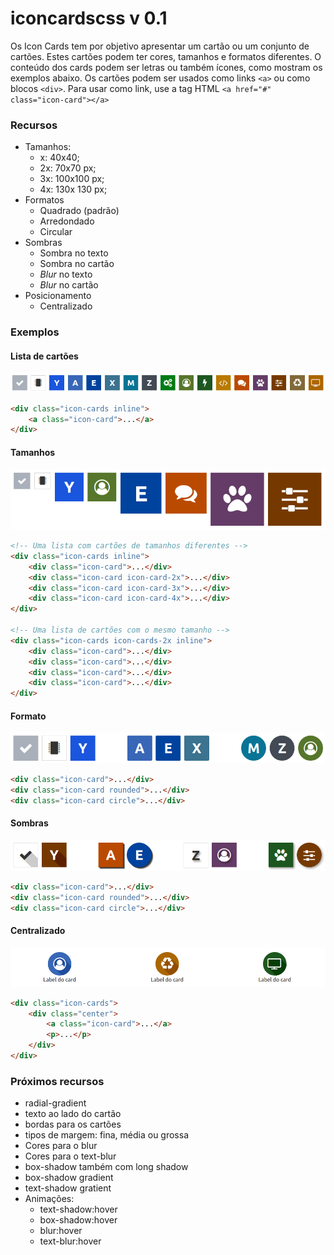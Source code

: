 # iconcardscss v 0.1

Os Icon Cards tem por objetivo apresentar um cartão ou um conjunto de cartões. Estes cartões podem ter cores,
tamanhos e formatos diferentes. O conteúdo dos cards podem ser letras ou também ícones, como mostram os exemplos abaixo. Os cartões podem ser usados como links <code>&lt;a&gt;</code> ou como blocos <code>&lt;div&gt;</code>. 
Para usar como link, use a tag HTML <code>&lt;a href="#" class="icon-card"&gt;&lt;/a&gt;</code>

### Recursos
* Tamanhos: 
  * x: 40x40;
  * 2x: 70x70 px;
  * 3x: 100x100 px;
  * 4x: 130x 130 px;
* Formatos
  * Quadrado (padrão)
  * Arredondado
  * Circular
* Sombras
  * Sombra no texto
  * Sombra no cartão
  * _Blur_ no texto
  * _Blur_ no cartão
* Posicionamento
  * Centralizado

### Exemplos
#### Lista de cartões
![Veja imagens de exemplos](screenshot/card-list.png)
```html
<div class="icon-cards inline">
    <a class="icon-card">...</a>
</div>
```
#### Tamanhos
![Veja imagens de exemplos](screenshot/card-size.png)
```html
<!-- Uma lista com cartões de tamanhos diferentes -->
<div class="icon-cards inline">
    <div class="icon-card">...</div>
    <div class="icon-card icon-card-2x">...</div>
    <div class="icon-card icon-card-3x">...</div>
    <div class="icon-card icon-card-4x">...</div>
</div>

<!-- Uma lista de cartões com o mesmo tamanho -->
<div class="icon-cards icon-cards-2x inline">
    <div class="icon-card">...</div>
    <div class="icon-card">...</div>
    <div class="icon-card">...</div>
    <div class="icon-card">...</div>
</div>
```
#### Formato
![Veja imagens de exemplos](screenshot/card-format.png)
```html
<div class="icon-card">...</div>
<div class="icon-card rounded">...</div>
<div class="icon-card circle">...</div>
```
#### Sombras
![Veja imagens de exemplos](screenshot/card-shadow.png)
```html
<div class="icon-card">...</div>
<div class="icon-card rounded">...</div>
<div class="icon-card circle">...</div>
```
#### Centralizado
![Veja imagens de exemplos](screenshot/card-center.png)
```html
<div class="icon-cards">
    <div class="center">
        <a class="icon-card">...</a>
        <p>...</p>
    </div>
</div>
```
### Próximos recursos
* radial-gradient
* texto ao lado do cartão
* bordas para os cartões
* tipos de margem: fina, média ou grossa
* Cores para o blur
* Cores para o text-blur
* box-shadow também com long shadow
* box-shadow gradient
* text-shadow gratient
* Animações: 
  * text-shadow:hover
  * box-shadow:hover
  * blur:hover
  * text-blur:hover

